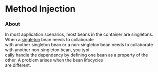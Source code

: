 # Method Injection

### About  
In most application scenarios, most beans in the container are singletons. When a 
[singleton](https://docs.spring.io/spring/docs/current/spring-framework-reference/core.html#beans-factory-scopes-singleton) 
bean needs to collaborate  
with another singleton bean or a non-singleton bean needs to collaborate with another non-singleton bean, you typi-  
cally handle the dependency by defining one bean as a property of the other. A problem arises when the bean lifecycles  
are different. 